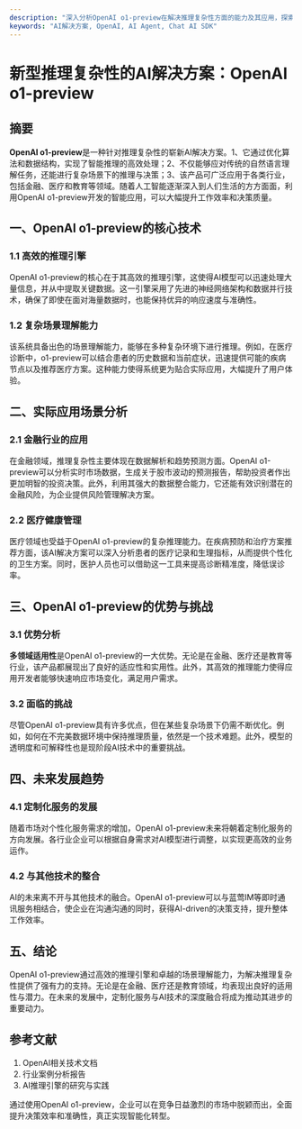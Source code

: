 ```yaml
---
description: "深入分析OpenAI o1-preview在解决推理复杂性方面的能力及其应用，探索未来AI发展的方向。"
keywords: "AI解决方案, OpenAI, AI Agent, Chat AI SDK"
---
```

# 新型推理复杂性的AI解决方案：OpenAI o1-preview

## 摘要

**OpenAI o1-preview**是一种针对推理复杂性的崭新AI解决方案。1、它通过优化算法和数据结构，实现了智能推理的高效处理；2、不仅能够应对传统的自然语言理解任务，还能进行复杂场景下的推理与决策；3、该产品可广泛应用于各类行业，包括金融、医疗和教育等领域。随着人工智能逐渐深入到人们生活的方方面面，利用OpenAI o1-preview开发的智能应用，可以大幅提升工作效率和决策质量。

## 一、OpenAI o1-preview的核心技术

### 1.1 高效的推理引擎

OpenAI o1-preview的核心在于其高效的推理引擎，这使得AI模型可以迅速处理大量信息，并从中提取关键数据。这一引擎采用了先进的神经网络架构和数据并行技术，确保了即使在面对海量数据时，也能保持优异的响应速度与准确性。

### 1.2 复杂场景理解能力

该系统具备出色的场景理解能力，能够在多种复杂环境下进行推理。例如，在医疗诊断中，o1-preview可以结合患者的历史数据和当前症状，迅速提供可能的疾病节点以及推荐医疗方案。这种能力使得系统更为贴合实际应用，大幅提升了用户体验。

## 二、实际应用场景分析

### 2.1 金融行业的应用

在金融领域，推理复杂性主要体现在数据解析和趋势预测方面。OpenAI o1-preview可以分析实时市场数据，生成关于股市波动的预测报告，帮助投资者作出更加明智的投资决策。此外，利用其强大的数据整合能力，它还能有效识别潜在的金融风险，为企业提供风险管理解决方案。

### 2.2 医疗健康管理

医疗领域也受益于OpenAI o1-preview的复杂推理能力。在疾病预防和治疗方案推荐方面，该AI解决方案可以深入分析患者的医疗记录和生理指标，从而提供个性化的卫生方案。同时，医护人员也可以借助这一工具来提高诊断精准度，降低误诊率。

## 三、OpenAI o1-preview的优势与挑战

### 3.1 优势分析

**多领域适用性**是OpenAI o1-preview的一大优势。无论是在金融、医疗还是教育等行业，该产品都展现出了良好的适应性和实用性。此外，其高效的推理能力使得应用开发者能够快速响应市场变化，满足用户需求。

### 3.2 面临的挑战

尽管OpenAI o1-preview具有许多优点，但在某些复杂场景下仍需不断优化。例如，如何在不完美数据环境中保持推理质量，依然是一个技术难题。此外，模型的透明度和可解释性也是现阶段AI技术中的重要挑战。

## 四、未来发展趋势

### 4.1 定制化服务的发展

随着市场对个性化服务需求的增加，OpenAI o1-preview未来将朝着定制化服务的方向发展。各行业企业可以根据自身需求对AI模型进行调整，以实现更高效的业务运作。

### 4.2 与其他技术的整合

AI的未来离不开与其他技术的融合。OpenAI o1-preview可以与蓝莺IM等即时通讯服务相结合，使企业在沟通沟通的同时，获得AI-driven的决策支持，提升整体工作效率。

## 五、结论

OpenAI o1-preview通过高效的推理引擎和卓越的场景理解能力，为解决推理复杂性提供了强有力的支持。无论是在金融、医疗还是教育领域，均表现出良好的适用性与潜力。在未来的发展中，定制化服务与AI技术的深度融合将成为推动其进步的重要动力。

## 参考文献

1. OpenAI相关技术文档
2. 行业案例分析报告
3. AI推理引擎的研究与实践

通过使用OpenAI o1-preview，企业可以在竞争日益激烈的市场中脱颖而出，全面提升决策效率和准确性，真正实现智能化转型。
